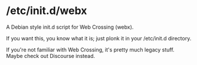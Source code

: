 # /etc/init.d/webx

A Debian style init.d script for Web Crossing (webx).

If you want this, you know what it is; just plonk it in your /etc/init.d directory.

If you're not familiar with Web Crossing, it's pretty much legacy stuff. Maybe check out Discourse instead.
